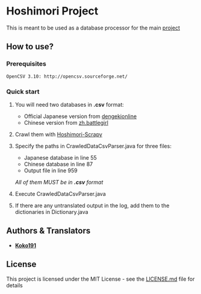 # Hoshimori Project

This is meant to be used as a database processor for the main [project](https://github.com/kokonguyen191/Hoshimori-Project)

## How to use?

### Prerequisites

```
OpenCSV 3.10: http://opencsv.sourceforge.net/
```

### Quick start


1. You will need two databases in **.csv** format:
    - Official Japanese version from [dengekionline](https://wiki.dengekionline.com/battlegirl/)
    - Chinese version from [zh.battlegirl](https://zh.battlegirl.wikia.com/)

2. Crawl them with [Hoshimori-Scrapy](https://github.com/kokonguyen191/Hoshimori-Scrapy)

3. Specify the paths in CrawledDataCsvParser.java for three files:
    - Japanese database in line 55
    - Chinese database in line 87
    - Output file in line 959

    *All of them MUST be in **.csv** format*

4. Execute CrawledDataCsvParser.java

5. If there are any untranslated output in the log, add them to the dictionaries in Dictionary.java

## Authors & Translators

* **[Koko191](https://github.com/kokonguyen191)**

## License

This project is licensed under the MIT License - see the [LICENSE.md](LICENSE) file for details
